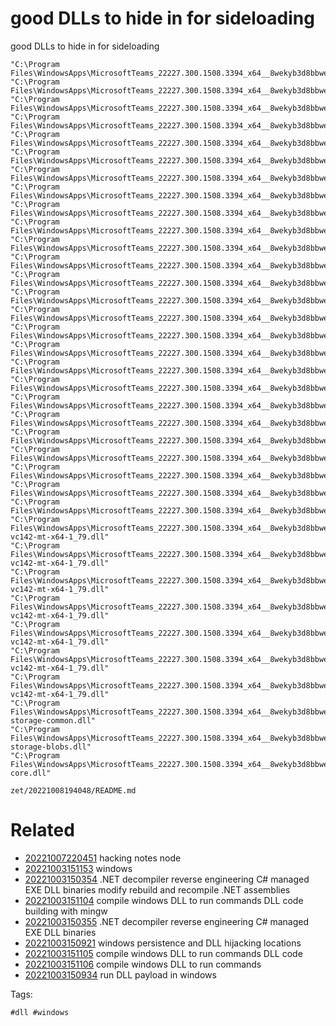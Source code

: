 # good DLLs to hide in for sideloading

good DLLs to hide in for sideloading

```
"C:\Program Files\WindowsApps\MicrosoftTeams_22227.300.1508.3394_x64__8wekyb3d8bbwe\zlib1.dll"
"C:\Program Files\WindowsApps\MicrosoftTeams_22227.300.1508.3394_x64__8wekyb3d8bbwe\WebView2Loader.dll"
"C:\Program Files\WindowsApps\MicrosoftTeams_22227.300.1508.3394_x64__8wekyb3d8bbwe\vcruntime140_app.dll"
"C:\Program Files\WindowsApps\MicrosoftTeams_22227.300.1508.3394_x64__8wekyb3d8bbwe\vcruntime140_1_app.dll"
"C:\Program Files\WindowsApps\MicrosoftTeams_22227.300.1508.3394_x64__8wekyb3d8bbwe\vcruntime140_1.dll"
"C:\Program Files\WindowsApps\MicrosoftTeams_22227.300.1508.3394_x64__8wekyb3d8bbwe\vcruntime140.dll"
"C:\Program Files\WindowsApps\MicrosoftTeams_22227.300.1508.3394_x64__8wekyb3d8bbwe\vcomp140_app.dll"
"C:\Program Files\WindowsApps\MicrosoftTeams_22227.300.1508.3394_x64__8wekyb3d8bbwe\vccorlib140_app.dll"
"C:\Program Files\WindowsApps\MicrosoftTeams_22227.300.1508.3394_x64__8wekyb3d8bbwe\vcamp140_app.dll"
"C:\Program Files\WindowsApps\MicrosoftTeams_22227.300.1508.3394_x64__8wekyb3d8bbwe\ssScreenVVS2.dll"
"C:\Program Files\WindowsApps\MicrosoftTeams_22227.300.1508.3394_x64__8wekyb3d8bbwe\sqlite3.dll"
"C:\Program Files\WindowsApps\MicrosoftTeams_22227.300.1508.3394_x64__8wekyb3d8bbwe\SlimCoreWebview2.dll"
"C:\Program Files\WindowsApps\MicrosoftTeams_22227.300.1508.3394_x64__8wekyb3d8bbwe\skypert.dll"
"C:\Program Files\WindowsApps\MicrosoftTeams_22227.300.1508.3394_x64__8wekyb3d8bbwe\RTMPLTFM.dll"
"C:\Program Files\WindowsApps\MicrosoftTeams_22227.300.1508.3394_x64__8wekyb3d8bbwe\RtmPal.dll"
"C:\Program Files\WindowsApps\MicrosoftTeams_22227.300.1508.3394_x64__8wekyb3d8bbwe\RtmMediaManager.dll"
"C:\Program Files\WindowsApps\MicrosoftTeams_22227.300.1508.3394_x64__8wekyb3d8bbwe\RtmControl.dll"
"C:\Program Files\WindowsApps\MicrosoftTeams_22227.300.1508.3394_x64__8wekyb3d8bbwe\RtmCodecs.dll"
"C:\Program Files\WindowsApps\MicrosoftTeams_22227.300.1508.3394_x64__8wekyb3d8bbwe\msvcp140_codecvt_ids.dll"
"C:\Program Files\WindowsApps\MicrosoftTeams_22227.300.1508.3394_x64__8wekyb3d8bbwe\msvcp140_app.dll"
"C:\Program Files\WindowsApps\MicrosoftTeams_22227.300.1508.3394_x64__8wekyb3d8bbwe\msvcp140_2_app.dll"
"C:\Program Files\WindowsApps\MicrosoftTeams_22227.300.1508.3394_x64__8wekyb3d8bbwe\msvcp140_1_app.dll"
"C:\Program Files\WindowsApps\MicrosoftTeams_22227.300.1508.3394_x64__8wekyb3d8bbwe\msvcp140.dll"
"C:\Program Files\WindowsApps\MicrosoftTeams_22227.300.1508.3394_x64__8wekyb3d8bbwe\Microsoft.Graphics.Canvas.dll"
"C:\Program Files\WindowsApps\MicrosoftTeams_22227.300.1508.3394_x64__8wekyb3d8bbwe\libcurl.dll"
"C:\Program Files\WindowsApps\MicrosoftTeams_22227.300.1508.3394_x64__8wekyb3d8bbwe\concrt140_app.dll"
"C:\Program Files\WindowsApps\MicrosoftTeams_22227.300.1508.3394_x64__8wekyb3d8bbwe\boost_thread-vc142-mt-x64-1_79.dll"
"C:\Program Files\WindowsApps\MicrosoftTeams_22227.300.1508.3394_x64__8wekyb3d8bbwe\boost_system-vc142-mt-x64-1_79.dll"
"C:\Program Files\WindowsApps\MicrosoftTeams_22227.300.1508.3394_x64__8wekyb3d8bbwe\boost_regex-vc142-mt-x64-1_79.dll"
"C:\Program Files\WindowsApps\MicrosoftTeams_22227.300.1508.3394_x64__8wekyb3d8bbwe\boost_log_setup-vc142-mt-x64-1_79.dll"
"C:\Program Files\WindowsApps\MicrosoftTeams_22227.300.1508.3394_x64__8wekyb3d8bbwe\boost_log-vc142-mt-x64-1_79.dll"
"C:\Program Files\WindowsApps\MicrosoftTeams_22227.300.1508.3394_x64__8wekyb3d8bbwe\boost_filesystem-vc142-mt-x64-1_79.dll"
"C:\Program Files\WindowsApps\MicrosoftTeams_22227.300.1508.3394_x64__8wekyb3d8bbwe\boost_atomic-vc142-mt-x64-1_79.dll"
"C:\Program Files\WindowsApps\MicrosoftTeams_22227.300.1508.3394_x64__8wekyb3d8bbwe\azure-storage-common.dll"
"C:\Program Files\WindowsApps\MicrosoftTeams_22227.300.1508.3394_x64__8wekyb3d8bbwe\azure-storage-blobs.dll"
"C:\Program Files\WindowsApps\MicrosoftTeams_22227.300.1508.3394_x64__8wekyb3d8bbwe\azure-core.dll"
```

` zet/20221008194048/README.md `

# Related

- [20221007220451](/zet/20221007220451/README.md) hacking notes node
- [20221003151153](/zet/20221003151153/README.md) windows
- [20221003150354](/zet/20221003150354/README.md) .NET decompiler reverse engineering C# managed EXE DLL binaries modify rebuild and recompile .NET assemblies
- [20221003151104](/zet/20221003151104/README.md) compile windows DLL to run commands DLL code building with mingw
- [20221003150355](/zet/20221003150355/README.md) .NET decompiler reverse engineering C# managed EXE DLL binaries
- [20221003150921](/zet/20221003150921/README.md) windows persistence and DLL hijacking locations
- [20221003151105](/zet/20221003151105/README.md) compile windows DLL to run commands DLL code
- [20221003151106](/zet/20221003151106/README.md) compile windows DLL to run commands
- [20221003150934](/zet/20221003150934/README.md) run DLL payload in windows

Tags:

    #dll #windows
